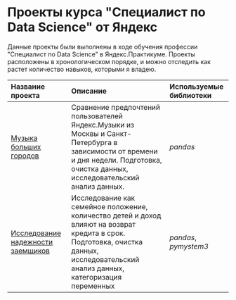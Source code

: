 # Проекты курса "Специалист по Data Science" от Яндекс

Данные проекты были выполнены в ходе обучения профессии "Специалист по Data Science" в Яндекс.Практикуме. Проекты расположены в хронологическом порядке, и можно отследить как растет количество навыков, которыми я владею. 

|Название проекта  | Описание | Используемые библиотеки |
| :------------- | :------------- |:-------------|
| [Музыка больших городов](yandex_music)  | Сравнение предпочтений пользователей Яндекс.Музыки из Москвы и Санкт-Петербурга в зависимости от времени и дня недели. Подготовка, очистка данных, исследовательский анализ данных.  | *pandas* |
| [Исследование надежности заемщиков](credit_scoring) | Исследование как семейное положение, количество детей и доход влияют на возврат кредита в срок. Подготовка, очистка данных, исследовательский анализ данных, категоризация переменных | *pandas*, *pymystem3* |


